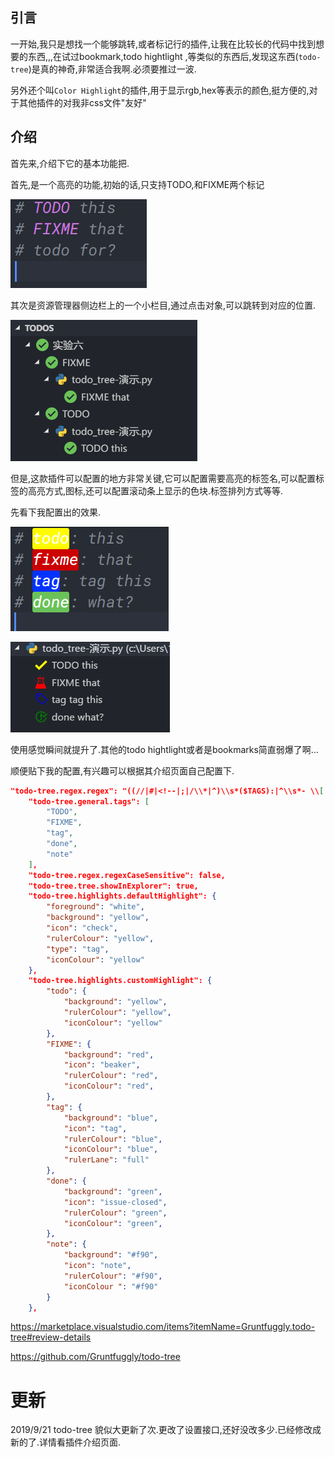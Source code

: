 ## 引言

一开始,我只是想找一个能够跳转,或者标记行的插件,让我在比较长的代码中找到想要的东西,,,在试过bookmark,todo hightlight ,等类似的东西后,发现这东西(`todo-tree`)是真的神奇,非常适合我啊.必须要推过一波.

另外还个叫`Color Highlight`的插件,用于显示rgb,hex等表示的颜色,挺方便的,对于其他插件的对我非css文件"友好"



## 介绍

首先来,介绍下它的基本功能把.

首先,是一个高亮的功能,初始的话,只支持TODO,和FIXME两个标记

![1555919322286](Resources/Pictures/1555919322286.png)

其次是资源管理器侧边栏上的一个小栏目,通过点击对象,可以跳转到对应的位置.

![1555919407563](Resources/Pictures/1555919407563.png)

但是,这款插件可以配置的地方非常关键,它可以配置需要高亮的标签名,可以配置标签的高亮方式,图标,还可以配置滚动条上显示的色块.标签排列方式等等.

先看下我配置出的效果.

![1555919899292](Resources/Pictures/1555919899292.png)

![1556465617906](./Resources/Pictures/1556465617906.png)

使用感觉瞬间就提升了.其他的todo hightlight或者是bookmarks简直弱爆了啊...



顺便贴下我的配置,有兴趣可以根据其介绍页面自己配置下.

```json
"todo-tree.regex.regex": "((//|#|<!--|;|/\\*|^)\\s*($TAGS):|^\\s*- \\[ \\])",
    "todo-tree.general.tags": [
        "TODO",
        "FIXME",
        "tag",
        "done",
        "note"
    ],
    "todo-tree.regex.regexCaseSensitive": false,
    "todo-tree.tree.showInExplorer": true,
    "todo-tree.highlights.defaultHighlight": {
        "foreground": "white",
        "background": "yellow",
        "icon": "check",
        "rulerColour": "yellow",
        "type": "tag",
        "iconColour": "yellow"
    },
    "todo-tree.highlights.customHighlight": {
        "todo": {
            "background": "yellow",
            "rulerColour": "yellow",
            "iconColour": "yellow"
        },
        "FIXME": {
            "background": "red",
            "icon": "beaker",
            "rulerColour": "red",
            "iconColour": "red",
        },
        "tag": {
            "background": "blue",
            "icon": "tag",
            "rulerColour": "blue",
            "iconColour": "blue",
            "rulerLane": "full"
        },
        "done": {
            "background": "green",
            "icon": "issue-closed",
            "rulerColour": "green",
            "iconColour": "green",
        },
        "note": {
            "background": "#f90",
            "icon": "note",
            "rulerColour": "#f90",
            "iconColour ": "#f90"
        }
    },
```



<https://marketplace.visualstudio.com/items?itemName=Gruntfuggly.todo-tree#review-details>



<https://github.com/Gruntfuggly/todo-tree>





# 更新

2019/9/21 todo-tree 貌似大更新了次.更改了设置接口,还好没改多少.已经修改成新的了.详情看插件介绍页面.





